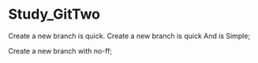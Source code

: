 # Study_GitTwo
Create a new branch is quick.
Create a new branch is quick And is Simple;

Create a new branch with no-ff;

